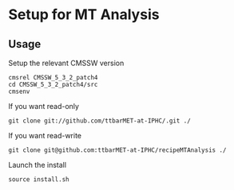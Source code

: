 Setup for MT Analysis
=====================

Usage
----

Setup the relevant CMSSW version

    cmsrel CMSSW_5_3_2_patch4
    cd CMSSW_5_3_2_patch4/src
    cmsenv 

If you want read-only

    git clone git://github.com/ttbarMET-at-IPHC/.git ./

If you want read-write

    git clone git@github.com:ttbarMET-at-IPHC/recipeMTAnalysis ./
    
Launch the install
    
    source install.sh


